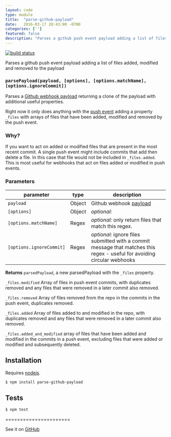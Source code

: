 ```yaml
---
layout: code
type: module
title:  "parse-github-payload"
date:   2016-03-17 20:43:00 -0700
categories: ['']
featured: false
description: "Parses a github push event payload adding a list of files added, modified and removed to the payload."
---
```



[![build status](https://secure.travis-ci.org/digidem/parse-github-payload.png)](http://travis-ci.org/digidem/parse-github-payload)

Parses a github push event payload adding a list of files added, modified and removed to the payload


### `parsePayload(payload, [options], [options.matchName], [options.ignoreCommit])`

Parses a [Github webhook
payload](https://developer.github.com/webhooks/#payloads) returning a clone
of the payload with additional useful properties.

Right now it only does anything with the [push
event](https://developer.github.com/v3/activity/events/types/#pushevent)
adding a property `_files` with arrays of files that have been added,
modified and removed by the push event.

### Why?

If you want to act on added or modified files that are present in the most
recent commit. A single push event might include commits that add then
delete a file. In this case that file would not be included in
`_files.added`. This is most useful for webhooks that act on files added or
modified in push events.

### Parameters

| parameter                | type   | description                                                                                                              |
| ------------------------ | ------ | ------------------------------------------------------------------------------------------------------------------------ |
| `payload`                | Object | Github webhook [payload](https://developer.github.com/v3/activity/events/types/#pushevent)                               |
| `[options]`              | Object | _optional:_                                                                                                              |
| `[options.matchName]`    | Regex  | _optional:_ only return files that match this regex.                                                                     |
| `[options.ignoreCommit]` | Regex  | _optional:_ ignore files submitted with a commit message that matches this regex - useful for avoiding circular webhooks |



**Returns** `parsedPayload`, a new parsedPayload with the `_files` property.

`_files.modified` Array of files in push event commits, with duplicates
removed and any files that were removed in a later commit also removed.

`_files.removed` Array of files removed from the repo in the commits in the
push event, duplicates removed.

`_files.added` Array of files added to and modified in the repo, with
duplicates removed and any files that were removed in a later commit also
removed.

`_files.added_and_modified` array of files that have been added and
modified in the commits in a push event, excluding files that were added or
modified and subsequently deleted.

## Installation

Requires [nodejs](http://nodejs.org/).

```sh
$ npm install parse-github-payload
```

## Tests

```sh
$ npm test
```




======================

See it on [GitHub](https://github.com/digidem/parse-github-payload)